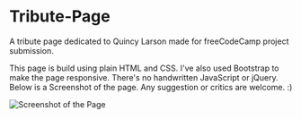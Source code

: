 # Tribute-Page
A tribute page dedicated to Quincy Larson made for freeCodeCamp project submission.

This page is build using plain HTML and CSS. I've also used Bootstrap to make the page responsive. There's no handwritten JavaScript or jQuery. Below is a Screenshot of the page. Any suggestion or critics are welcome. :)

![Screenshot of the Page](https://raw.github.com/faahim/Tribute-Page/master/Tribute%20Page%20ScreenShot.png)

